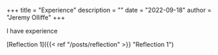 +++
title = "Experience"
description = ""
date = "2022-09-18"
author = "Jeremy Olliffe"
+++

I have experience

[Reflection 1]({{< ref "/posts/reflection" >}} "Reflection 1")
